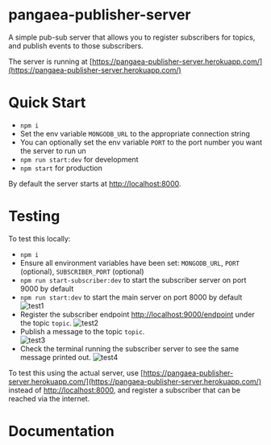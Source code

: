 # pangaea-publisher-server

A simple pub-sub server that allows you to register subscribers for topics, and publish events to those subscribers.

The server is running at [https://pangaea-publisher-server.herokuapp.com/](https://pangaea-publisher-server.herokuapp.com/)

# Quick Start

- `npm i`
- Set the env variable `MONGODB_URL` to the appropriate connection string
- You can optionally set the env variable `PORT` to the port number you want the server to run un
- `npm run start:dev` for development
- `npm start` for production

By default the server starts at [http://localhost:8000](http://localhost:8000).

# Testing

To test this locally:

- `npm i`
- Ensure all environment variables have been set: `MONGODB_URL`, `PORT` (optional), `SUBSCRIBER_PORT` (optional)
- `npm run start-subscriber:dev` to start the subscriber server on port 9000 by default
- `npm run start:dev` to start the main server on port 8000 by default
    ![test1](https://user-images.githubusercontent.com/6097630/108974486-cb642d00-7685-11eb-8102-53e724b19a6a.png)
- Register the subscriber endpoint [http://localhost:9000/endpoint](http://localhost:9000/endpoint) under the topic `topic`.
    ![test2](https://user-images.githubusercontent.com/6097630/108974636-efc00980-7685-11eb-863e-54686ebe0d57.png)
- Publish a message to the topic `topic`.  
    ![test3](https://user-images.githubusercontent.com/6097630/108974768-0e260500-7686-11eb-9bbf-397714fa58cd.png)
- Check the terminal running the subscriber server to see the same message printed out.
    ![test4](https://user-images.githubusercontent.com/6097630/108974823-20a03e80-7686-11eb-9f63-e654510a64c9.png)

To test this using the actual server, use [https://pangaea-publisher-server.herokuapp.com/](https://pangaea-publisher-server.herokuapp.com/)
instead of [http://localhost:8000](http://localhost:8000), and register a subscriber that can be reached via the internet.

# Documentation